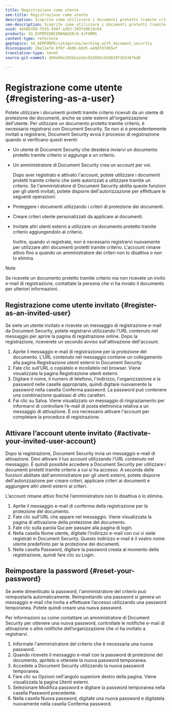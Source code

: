 ```yaml
---
title: Registrazione come utente
seo-title: Registrazione come utente
description: Scoprite come utilizzare i documenti protetti tramite criterio che ricevete da un utente di protezione dei documenti, anche se siete esterni all'organizzazione dell'utente.
seo-description: Scoprite come utilizzare i documenti protetti tramite criterio che ricevete da un utente di protezione dei documenti, anche se siete esterni all'organizzazione dell'utente.
uuid: 4648b358-f545-434f-a3b2-2937e961dc64
products: SG_EXPERIENCEMANAGER/6.4/FORMS
content-type: reference
geptopics: SG_AEMFORMS/categories/working_with_document_security
discoiquuid: 26e11ef4-9f8f-4b0b-b035-a498fd7d65ef
translation-type: tm+mt
source-git-commit: d04e08e105bba2e6c92d93bcb58839f1b5307bd8

---
```



# Registrazione come utente {#registering-as-a-user}

Potete utilizzare i documenti protetti tramite criterio ricevuti da un utente di protezione dei documenti, anche se siete esterni all&#39;organizzazione dell&#39;utente. Per utilizzare un documento protetto tramite criterio, è necessario registrarsi con Document Security. Se non si è precedentemente invitati a registrarsi, Document Security avvia il processo di registrazione quando si verificano questi eventi:

* Un utente di Document Security che desidera inviarvi un documento protetto tramite criterio vi aggiunge a un criterio.
* Un amministratore di Document Security crea un account per voi.

   Dopo aver registrato e attivato l&#39;account, potete utilizzare i documenti protetti tramite criterio che siete autorizzati a utilizzare tramite un criterio. Se l&#39;amministratore di Document Security abilita queste funzioni per gli utenti invitati, potete disporre dell&#39;autorizzazione per effettuare le seguenti operazioni:

* Proteggere i documenti utilizzando i criteri di protezione dei documenti.
* Creare criteri utente personalizzati da applicare ai documenti.
* Invitate altri utenti esterni a utilizzare un documento protetto tramite criterio aggiungendolo al criterio.

   Inoltre, quando vi registrate, non è necessario registrarvi nuovamente per utilizzare altri documenti protetti tramite criterio. L&#39;account rimane attivo fino a quando un amministratore dei criteri non lo disattiva o non lo elimina.

>[!NOTE]
>
>Se ricevete un documento protetto tramite criterio ma non ricevete un invito e-mail di registrazione, contattate la persona che vi ha inviato il documento per ulteriori informazioni.

## Registrazione come utente invitato {#register-as-an-invited-user}

Se siete un utente invitato e ricevete un messaggio di registrazione e-mail da Document Security, potete registrarvi utilizzando l&#39;URL contenuto nel messaggio per aprire la pagina di registrazione online. Dopo la registrazione, riceverete un secondo avviso sull&#39;attivazione dell&#39;account.

1. Aprite il messaggio e-mail di registrazione per la protezione del documento. L&#39;URL contenuto nel messaggio contiene un collegamento alla pagina Registrazione utenti esterni in Document Security.
1. Fate clic sull’URL o copiatelo e incollatelo nel browser. Viene visualizzata la pagina Registrazione utenti esterni.
1. Digitare il nome, il numero di telefono, l&#39;indirizzo, l&#39;organizzazione e la password nelle caselle appropriate, quindi digitare nuovamente la password nella casella Conferma password. La password può contenere una combinazione qualsiasi di otto caratteri.
1. Fai clic su Salva. Viene visualizzato un messaggio di ringraziamento per informarvi di controllare l’e-mail di posta elettronica relativa a un messaggio di attivazione. È ora necessario attivare l&#39;account per completare la procedura di registrazione.

## Attivare l’account utente invitato {#activate-your-invited-user-account}

Dopo la registrazione, Document Security invia un messaggio e-mail di attivazione. Devi attivare il tuo account utilizzando l&#39;URL contenuto nel messaggio. È quindi possibile accedere a Document Security per utilizzare i documenti protetti tramite criterio a cui si ha accesso. A seconda delle funzioni abilitate dall&#39;amministratore per gli utenti esterni, potete disporre dell&#39;autorizzazione per creare criteri, applicare criteri ai documenti e aggiungere altri utenti esterni ai criteri.

L’account rimane attivo finché l’amministratore non lo disattiva o lo elimina.

1. Aprite il messaggio e-mail di conferma della registrazione per la protezione del documento.
1. Fate clic sull’URL che appare nel messaggio. Viene visualizzata la pagina di attivazione della protezione del documento.
1. Fate clic sulla parola Qui per passare alla pagina di login.
1. Nella casella Nome utente, digitate l&#39;indirizzo e-mail con cui vi siete registrati in Document Security. Questo indirizzo e-mail è il vostro nome utente predefinito per la protezione dei documenti.
1. Nella casella Password, digitare la password creata al momento della registrazione, quindi fare clic su Login.

## Reimpostare la password {#reset-your-password}

Se avete dimenticato la password, l&#39;amministratore del criterio può reimpostarla automaticamente. Reimpostando una password si genera un messaggio e-mail che invita a effettuare l’accesso utilizzando una password temporanea. Potete quindi creare una nuova password.

Per informazioni su come contattare un amministratore di Document Security per ottenere una nuova password, controllate le notifiche e-mail di attivazione o altre notifiche dell’organizzazione che vi ha invitato a registrarvi.

1. Informate l&#39;amministratore del criterio che è necessaria una nuova password.
1. Quando ricevete il messaggio e-mail con la password di protezione del documento, apritelo e ottenete la nuova password temporanea.
1. Accedete a Document Security utilizzando la nuova password temporanea.
1. Fare clic su Opzioni nell&#39;angolo superiore destro della pagina. Viene visualizzata la pagina Utenti esterni.
1. Selezionare Modifica password e digitare la password temporanea nella casella Password precedente.
1. Nella casella Nuova password, digitate una nuova password e digitatela nuovamente nella casella Conferma password.

